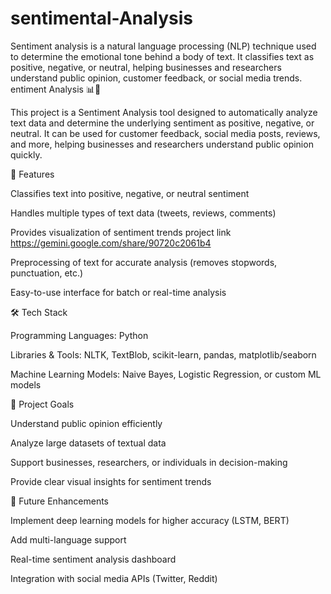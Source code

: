 # sentimental-Analysis
Sentiment analysis is a natural language processing (NLP) technique used to determine the emotional tone behind a body of text. It classifies text as positive, negative, or neutral, helping businesses and researchers understand public opinion, customer feedback, or social media trends.
entiment Analysis 📊💬

This project is a Sentiment Analysis tool designed to automatically analyze text data and determine the underlying sentiment as positive, negative, or neutral. It can be used for customer feedback, social media posts, reviews, and more, helping businesses and researchers understand public opinion quickly.

🚀 Features

Classifies text into positive, negative, or neutral sentiment

Handles multiple types of text data (tweets, reviews, comments)

Provides visualization of sentiment trends  project link https://gemini.google.com/share/90720c2061b4

Preprocessing of text for accurate analysis (removes stopwords, punctuation, etc.)

Easy-to-use interface for batch or real-time analysis

🛠️ Tech Stack

Programming Languages: Python

Libraries & Tools: NLTK, TextBlob, scikit-learn, pandas, matplotlib/seaborn

Machine Learning Models: Naive Bayes, Logistic Regression, or custom ML models

📂 Project Goals

Understand public opinion efficiently

Analyze large datasets of textual data

Support businesses, researchers, or individuals in decision-making

Provide clear visual insights for sentiment trends

🌱 Future Enhancements

Implement deep learning models for higher accuracy (LSTM, BERT)

Add multi-language support

Real-time sentiment analysis dashboard

Integration with social media APIs (Twitter, Reddit)
